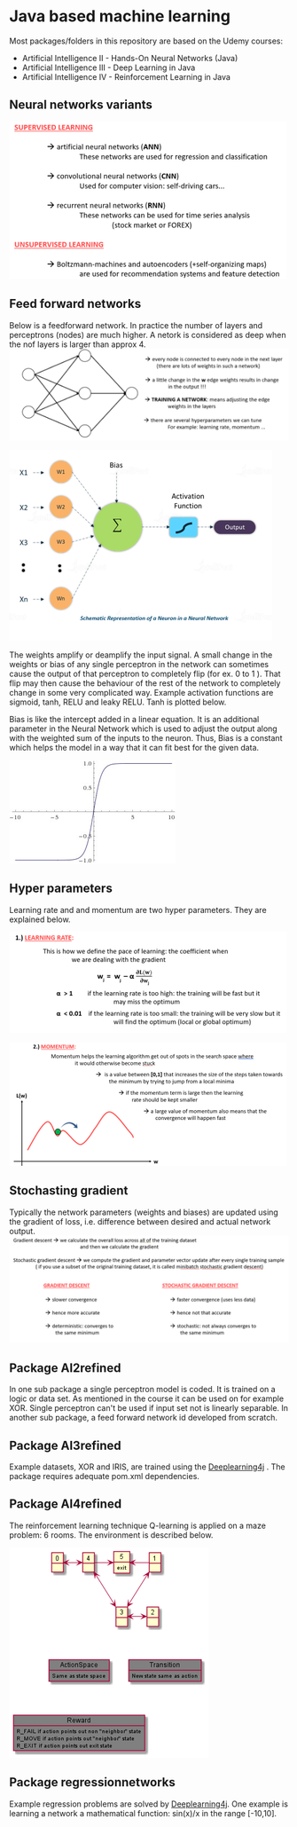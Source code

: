 # Java based machine learning 

Most packages/folders in this repository are based on the Udemy courses:
* Artificial Intelligence II - Hands-On Neural Networks (Java)
* Artificial Intelligence III - Deep Learning in Java
* Artificial Intelligence IV - Reinforcement Learning in Java

## Neural networks variants

![node](../src/mdpics/network_types2.png)

## Feed forward networks
Below is a feedforward network. In practice the number of layers and perceptrons (nodes) are much higher. A netork is considered as deep when the nof layers is larger than approx 4.
![node](../src/mdpics/feedforward3.png)

![node](../src/mdpics/perceptron2.png)

The weights amplify or deamplify the input signal. A small change in the weights or bias of any single perceptron in the network can sometimes cause the output of that perceptron to completely flip (for ex. 0 to 1 ). That flip may then cause the behaviour of the rest of the network to completely change in some very complicated way.
Example activation functions are sigmoid, tanh, RELU and leaky RELU. Tanh is plotted below.

Bias is like the intercept added in a linear equation. It is an additional parameter in the Neural Network which is used to adjust the output along with the weighted sum of the inputs to the neuron. Thus, Bias is a constant which helps the model in a way that it can fit best for the given data.

![node](../src/mdpics/tanh.jpg)

## Hyper parameters
Learning rate and and momentum are two hyper parameters. They are explained below.

![node](../src/mdpics/learningrate2.png)

![node](../src/mdpics/momentum2.png)

## Stochasting gradient
Typically the network parameters (weights and biases) are updated using the gradient of loss, i.e. difference between desired and actual network output. 
![node](../src/mdpics/gradient_vs_stochastic_gradient.png)

## Package AI2refined
In one sub package a single perceptron model is coded. It is trained on a logic or data set. As mentioned in the course it can be used on for example XOR.
Single perceptron can't be used if input set not is linearly separable.
In another sub package, a feed forward network id developed from scratch.  

## Package AI3refined
Example datasets, XOR and IRIS, are trained using the [Deeplearning4j](https://deeplearning4j.org/) . The package requires adequate pom.xml dependencies.

## Package AI4refined
The reinforcement learning technique Q-learning is applied on a maze problem: 6 rooms.
The environment is described below.

![node](../src/mdpics/6room_environment.png)


## Package regressionnetworks
Example regression problems are solved by [Deeplearning4j](https://deeplearning4j.org/). One example is learning a network a mathematical function: sin(x)/x in the range [-10,10].

